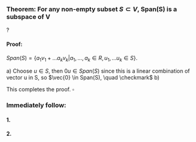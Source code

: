 ### Theorem: For any non-empty subset $S \subset V$, Span(S) is a subspace of V
?
#### Proof: 
$Span(S) = \{a_{1}v_{1}+\dots a_{k}v_{k}|a_{1},\dots,a_{k} \in R, u_{1},\dots u_{k} \in S\}$.

a) Choose $u \in S$, then $0u \in Span(S)$ since this is a linear combination of vector u in S, so $\vec{0} \in Span(S), \quad \checkmark$
b) 

This completes the proof. $\square$

### Immediately follow:

#### 1.
#### 2.